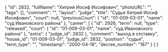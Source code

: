 {
    "id": 2832,
    "fullName": "Хитрий Иосиф Иосифович",
    "photoURL": "",
    "tags": [],
    "comment": "",
    "layout": "judge",
    "title": "Судья Хитрий Иосиф Иосифович",
    "court": null,
    "previousCourt": {
        "id": "01-009-03-01",
        "name": "суд Ивановского района"
    },
    "career": [
        {
            "id": 2926,
            "term": null,
            "type": "released",
            "court": {
                "id": "01-009-03-01",
                "name": "суд Ивановского района"
            },
            "extra": {
                "judge_id": 2832
            },
            "comment": "выход в отставку",
            "house_id": "01-009-03-01",
            "judge_id": 2832,
            "position": "судья",
            "term_type": "",
            "timestamp": "2000-04-18",
            "decree_number": "187"
        }
    ]
}